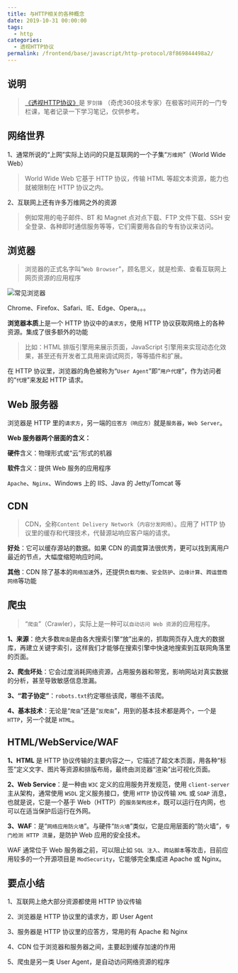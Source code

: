```yaml
---
title: 与HTTP相关的各种概念
date: 2019-10-31 00:00:00
tags: 
  - http
categories: 
  - 透视HTTP协议
permalink: /frontend/base/javascript/http-protocol/8f869844498a2/
---
```


## 说明

> [《透视HTTP协议》](https://time.geekbang.org/column/intro/189)是 `罗剑锋` （奇虎360技术专家）在极客时间开的一门专栏课，笔者记录一下学习笔记，仅供参考。

## 网络世界

1、通常所说的“上网”实际上访问的只是互联网的一个子集“`万维网`”（World Wide Web）

> World Wide Web 它基于 HTTP 协议，传输 HTML 等超文本资源，能力也就被限制在 HTTP 协议之内。

2、互联网上还有许多万维网之外的资源

> 例如常用的电子邮件、BT 和 Magnet 点对点下载、FTP 文件下载、SSH 安全登录、各种即时通信服务等等，它们需要用各自的专有协议来访问。

## 浏览器

> 浏览器的正式名字叫“`Web Browser`”，顾名思义，就是检索、查看互联网上网页资源的应用程序

![常见浏览器](https://static001.geekbang.org/resource/image/61/8b/613fffb6defee1735431dc5f89085d8b.png)

Chrome、Firefox、Safari、IE、Edge、Opera。。。

**浏览器本质**上是一个 HTTP 协议中的`请求方`，使用 HTTP 协议获取网络上的各种资源。集成了很多额外的功能

> 比如：HTML 排版引擎用来展示页面，JavaScript 引擎用来实现动态化效果，甚至还有开发者工具用来调试网页，等等插件和扩展。

在 HTTP 协议里，浏览器的角色被称为“`User Agent`”即“`用户代理`”，作为访问者的“`代理`”来发起 HTTP 请求。

## Web 服务器

浏览器是 HTTP 里的`请求方`，另一端的`应答方（响应方）`就是`服务器`，`Web Server`。

**Web 服务器两个层面的含义：**

**硬件**含义：物理形式或“云”形式的机器

**软件**含义：提供 Web 服务的应用程序

`Apache`、`Nginx`、Windows 上的 IIS、Java 的 Jetty/Tomcat 等

## CDN

> CDN，全称`Content Delivery Network`（`内容分发网络`）。应用了 HTTP 协议里的缓存和代理技术，代替源站响应客户端的请求。

**好处**：它可以缓存源站的数据。如果 CDN 的调度算法很优秀，更可以找到离用户最近的节点，大幅度缩短响应时间。

**其他**：CDN 除了基本的`网络加速`外，还提供`负载均衡`、`安全防护`、`边缘计算`、`跨运营商网络`等功能

## 爬虫

> “`爬虫`”（Crawler），实际上是一种可以`自动访问 Web 资源`的应用程序。

**1、来源**：绝大多数`爬虫`是由各大搜索引擎“放”出来的，抓取网页存入庞大的数据库，再建立关键字索引，这样我们才能够在搜索引擎中快速地搜索到互联网角落里的页面。

**2、爬虫坏处**：它会过度消耗网络资源，占用服务器和带宽，影响网站对真实数据的分析，甚至导致敏感信息泄漏。

**3、“君子协定”**：`robots.txt`约定哪些该爬，哪些不该爬。

**4、基本技术**：无论是“`爬虫`”还是“`反爬虫`”，用到的基本技术都是两个，一个是 `HTTP`，另一个就是 `HTML`。

## HTML/WebService/WAF

**1、HTML** 是 HTTP 协议传输的主要内容之一，它描述了超文本页面，用各种“标签”定义文字、图片等资源和排版布局，最终由浏览器“渲染”出可视化页面。

**2、Web Service**：是一种由 `W3C` 定义的应用服务开发规范，使用 `client-server` 主从架构，通常使用 `WSDL` 定义服务接口，使用 `HTTP` 协议传输 `XML` 或 `SOAP` 消息，也就是说，它是一个基于 Web（HTTP）的`服务架构技术`，既可以运行在内网，也可以在适当保护后运行在外网。

**3、WAF**：是“`网络应用防火墙`”。与硬件“`防火墙`”类似，它是应用层面的“防火墙”，`专门检测 HTTP 流量`，是防护 Web 应用的安全技术。

WAF 通常位于 Web 服务器之前，可以阻止如 `SQL 注入`、`跨站脚本`等攻击，目前应用较多的一个开源项目是 `ModSecurity`，它能够完全集成进 Apache 或 Nginx。

## 要点小结

1、互联网上绝大部分资源都使用 HTTP 协议传输

2、浏览器是 HTTP 协议里的请求方，即 User Agent

3、服务器是 HTTP 协议里的应答方，常用的有 Apache 和 Nginx

4、CDN 位于浏览器和服务器之间，主要起到缓存加速的作用

5、爬虫是另一类 User Agent，是自动访问网络资源的程序
